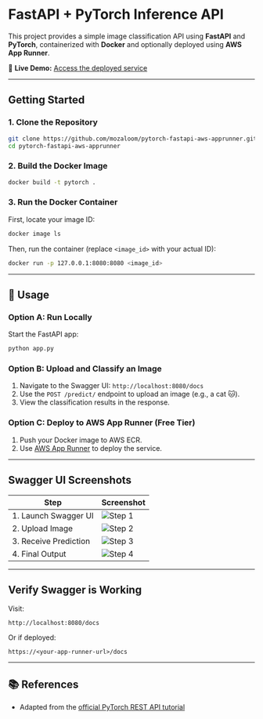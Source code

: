 

# FastAPI + PyTorch Inference API

This project provides a simple image classification API using **FastAPI** and **PyTorch**, containerized with **Docker** and optionally deployed using **AWS App Runner**.

🔗 **Live Demo:** [Access the deployed service](https://pspcyz4qxx.us-east-1.awsapprunner.com)

---

## Getting Started

### 1. Clone the Repository
```bash
git clone https://github.com/mozaloom/pytorch-fastapi-aws-apprunner.git
cd pytorch-fastapi-aws-apprunner
```

### 2. Build the Docker Image
```bash
docker build -t pytorch .
```

### 3. Run the Docker Container
First, locate your image ID:
```bash
docker image ls
```
Then, run the container (replace `<image_id>` with your actual ID):
```bash
docker run -p 127.0.0.1:8080:8080 <image_id>
```

---

## 🚦 Usage

### Option A: Run Locally
Start the FastAPI app:
```bash
python app.py
```

### Option B: Upload and Classify an Image
1. Navigate to the Swagger UI: `http://localhost:8080/docs`
2. Use the `POST /predict/` endpoint to upload an image (e.g., a cat 🐱).
3. View the classification results in the response.

### Option C: Deploy to AWS App Runner (Free Tier)
1. Push your Docker image to AWS ECR.
2. Use [AWS App Runner](https://docs.aws.amazon.com/apprunner/latest/dg/what-is-apprunner.html) to deploy the service.

---

## Swagger UI Screenshots

| Step | Screenshot |
|------|------------|
| 1. Launch Swagger UI | ![Step 1](https://user-images.githubusercontent.com/58792/131587003-f5667c28-7cbe-402e-8795-f32a6ca9a4d1.png) |
| 2. Upload Image | ![Step 2](https://user-images.githubusercontent.com/58792/131587286-341e795c-76dc-46a1-8ee9-528134410935.png) |
| 3. Receive Prediction | ![Step 3](https://user-images.githubusercontent.com/58792/131587004-198ad6d5-2197-4de5-a6dd-4eb3c41e675e.png) |
| 4. Final Output | ![Step 4](https://user-images.githubusercontent.com/58792/131587005-866b0974-63d7-4fed-abf2-9c634721669f.png) |

---

## Verify Swagger is Working
Visit:
```
http://localhost:8080/docs
```
Or if deployed:
```
https://<your-app-runner-url>/docs
```

---

## 📚 References

- Adapted from the [official PyTorch REST API tutorial](https://pytorch.org/tutorials/intermediate/flask_rest_api_tutorial.html)

